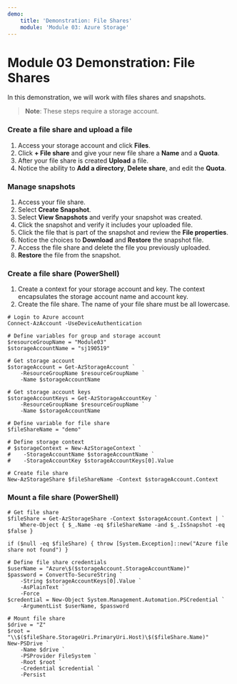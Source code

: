 ```yaml
---
demo:
    title: 'Demonstration: File Shares'
    module: 'Module 03: Azure Storage'
---
```


# Module 03 Demonstration: File Shares 

In this demonstration, we will work with files shares and snapshots.

> **Note**: These steps require a storage account.

### Create a file share and upload a file 

1.  Access your storage account and click **Files**.
2.  Click **+ File share** and give your new file share a **Name** and a **Quota**.
3.  After your file share is created **Upload** a file.
4.  Notice the ability to **Add a directory**, **Delete share**, and edit the **Quota**.

### Manage snapshots 

1.  Access your file share.
2.  Select **Create Snapshot**.
3.  Select **View Snapshots** and verify your snapshot was created.
4.  Click the snapshot and verify it includes your uploaded file.
5.  Click the file that is part of the snapshot and review the **File properties**.
6.  Notice the choices to **Download** and **Restore** the snapshot file.
7.  Access the file share and delete the file you previously uploaded.
8.  **Restore** the file from the snapshot.

### Create a file share (PowerShell) 

1.  Create a context for your storage account and key. The context encapsulates the storage account name and account key.
2.  Create the file share. The name of your file share must be all lowercase.

``` posh
# Login to Azure account
Connect-AzAccount -UseDeviceAuthentication

# Define variables for group and storage account
$resourceGroupName = "Module03"
$storageAccountName = "sj190519"

# Get storage account
$storageAccount = Get-AzStorageAccount `
    -ResourceGroupName $resourceGroupName `
    -Name $storageAccountName

# Get storage account keys
$storageAccountKeys = Get-AzStorageAccountKey `
    -ResourceGroupName $resourceGroupName `
    -Name $storageAccountName

# Define variable for file share
$fileShareName = "demo"

# Define storage context
# $storageContext = New-AzStorageContext `
#    -StorageAccountName $storageAccountName `
#    -StorageAccountKey $storageAccountKeys[0].Value

# Create file share
New-AzStorageShare $fileShareName -Context $storageAccount.Context
```

### Mount a file share (PowerShell) 

``` posh
# Get file share
$fileShare = Get-AzStorageShare -Context $storageAccount.Context | `
    Where-Object { $_.Name -eq $fileShareName -and $_.IsSnapshot -eq $false } 

if ($null -eq $fileShare) { throw [System.Exception]::new("Azure file share not found") }

# Define file share credentials
$userName = "Azure\$($storageAccount.StorageAccountName)"
$password = ConvertTo-SecureString `
    -String $storageAccountKeys[0].Value `
    -AsPlainText `
    -Force
$credential = New-Object System.Management.Automation.PSCredential `
    -ArgumentList $userName, $password

# Mount file share
$drive = "Z"
$root = "\\$($fileShare.StorageUri.PrimaryUri.Host)\$($fileShare.Name)"
New-PSDrive `
    -Name $drive `
    -PSProvider FileSystem `
    -Root $root `
    -Credential $credential `
    -Persist
```
